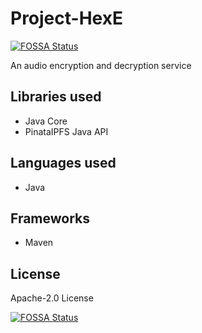 # Project-HexE
[![FOSSA Status](https://app.fossa.com/api/projects/git%2Bgithub.com%2FHexE-r%2FHexE.svg?type=shield)](https://app.fossa.com/projects/git%2Bgithub.com%2FHexE-r%2FHexE?ref=badge_shield)


An audio encryption and decryption service

## Libraries used

- Java Core
- PinataIPFS Java API

## Languages used

- Java

## Frameworks

- Maven

## License

Apache-2.0 License


[![FOSSA Status](https://app.fossa.com/api/projects/git%2Bgithub.com%2FHexE-r%2FHexE.svg?type=large)](https://app.fossa.com/projects/git%2Bgithub.com%2FHexE-r%2FHexE?ref=badge_large)